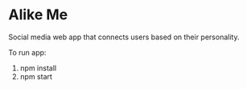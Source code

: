# Alike Me

Social media web app that connects users based on their personality.

To run app:

1. npm install
2. npm start
